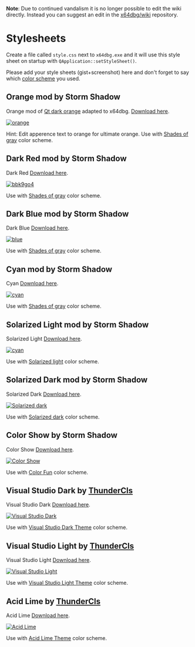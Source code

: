 **Note**: Due to continued vandalism it is no longer possible to edit the wiki directly. Instead you can suggest an edit in the [x64dbg/wiki](https://github.com/x64dbg/wiki) repository.

# Stylesheets

Create a file called `style.css` next to `x64dbg.exe` and it will use this style sheet on startup with `QApplication::setStyleSheet()`.

Please add your style sheets (gist+screenshot) here and don't forget to say which [color scheme](https://github.com/x64dbg/x64dbg/wiki/Color-Schemes) you used.

## Orange mod by Storm Shadow

Orange mod of [Qt dark orange](http://tech-artists.org/forum/showthread.php?2359-Release-Qt-dark-orange-stylesheet)
adapted to x64dbg. [Download here](https://github.com/techbliss/x64dbg_orange_mod).

[![orange](https://cloud.githubusercontent.com/assets/3592375/15626539/3aa33eba-24c7-11e6-8d59-722527556791.png)](https://cloud.githubusercontent.com/assets/3592375/15626539/3aa33eba-24c7-11e6-8d59-722527556791.png)

Hint: Edit apperence text to orange for ultimate orange. Use with [Shades of gray](https://gist.github.com/mrexodia/dfe080a2257cb809398844c5d578c1a0) color scheme.

## Dark Red mod by Storm Shadow

Dark Red [Download here](https://github.com/techbliss/x64dbg_red_mod).

[![bbk9go4](https://cloud.githubusercontent.com/assets/3592375/15633822/abd605c8-25b6-11e6-97af-d3202cc3f90c.png)](https://cloud.githubusercontent.com/assets/3592375/15633822/abd605c8-25b6-11e6-97af-d3202cc3f90c.png)

Use with [Shades of gray](https://gist.github.com/mrexodia/dfe080a2257cb809398844c5d578c1a0) color scheme.

## Dark Blue mod by Storm Shadow

Dark Blue [Download here](https://github.com/techbliss/x64dbg_blue_mod).

[![blue](https://cloud.githubusercontent.com/assets/3592375/15634563/5c82df62-25c7-11e6-8919-a8032ee51f1a.png)](https://cloud.githubusercontent.com/assets/3592375/15634563/5c82df62-25c7-11e6-8919-a8032ee51f1a.png)

Use with [Shades of gray](https://gist.github.com/mrexodia/dfe080a2257cb809398844c5d578c1a0) color scheme.

## Cyan mod by Storm Shadow

Cyan [Download here](https://github.com/techbliss/x64dbg_cyan_mod).

[![cyan](https://cloud.githubusercontent.com/assets/3592375/15634704/c269158c-25ca-11e6-9871-8bc230640610.png)](https://cloud.githubusercontent.com/assets/3592375/15634704/c269158c-25ca-11e6-9871-8bc230640610.png)

Use with [Shades of gray](https://gist.github.com/mrexodia/dfe080a2257cb809398844c5d578c1a0) color scheme.

## Solarized Light mod by Storm Shadow

Solarized Light [Download here](https://github.com/techbliss/x64dbg_solarized_light).

[![cyan](https://cloud.githubusercontent.com/assets/3592375/15805368/4cd69494-2b28-11e6-830c-08f362cd08d0.png)](https://cloud.githubusercontent.com/assets/3592375/15805368/4cd69494-2b28-11e6-830c-08f362cd08d0.png)

Use with [Solarized light](https://gist.github.com/techbliss/45f8ec0fcd713dd5a1db65aa012c5878) color scheme.

## Solarized Dark mod by Storm Shadow

Solarized Dark [Download here](https://github.com/techbliss/x64dbg_solarized_dark_mod).

[![Solarized dark](https://cloud.githubusercontent.com/assets/3592375/20642529/6d24a926-b411-11e6-92f5-114ef3bb89fa.png)](https://cloud.githubusercontent.com/assets/3592375/20642529/6d24a926-b411-11e6-92f5-114ef3bb89fa.png)

Use with [Solarized dark](https://gist.github.com/techbliss/d6c0002325da01470d3321cc8c218b81) color scheme.

## Color Show by Storm Shadow

Color Show [Download here](https://github.com/techbliss/x64dbg_color_show).

[![Color Show](https://cloud.githubusercontent.com/assets/3592375/20649310/1b09070c-b4bd-11e6-9341-85d0c8e2cc9c.png)](https://cloud.githubusercontent.com/assets/3592375/20649310/1b09070c-b4bd-11e6-9341-85d0c8e2cc9c.png)

Use with [Color Fun](https://gist.github.com/techbliss/ca6da96514e3e2817aa765cabd7586af) color scheme.

## Visual Studio Dark by [ThunderCls](http://github.com/ThunderCls)

Visual Studio Dark [Download here](https://github.com/ThunderCls/x64dbg_vs_dark).

[![Visual Studio Dark](http://i.imgur.com/0vdWCvN.png)](http://i.imgur.com/0vdWCvN.png)

Use with [ Visual Studio Dark Theme](https://gist.github.com/ThunderCls/4dcc4b8c1cace8c9cae5612fc696d465) color scheme.

## Visual Studio Light by [ThunderCls](http://github.com/ThunderCls)

Visual Studio Light [Download here](https://github.com/ThunderCls/x64dbg_vs_light).

[![Visual Studio Light](http://i.imgur.com/x8GM3Ci.png)](http://i.imgur.com/x8GM3Ci.png)

Use with [ Visual Studio Light Theme](https://gist.github.com/ThunderCls/6d39464d204c1b2b0485685d10f2d1c6) color scheme.

## Acid Lime by [ThunderCls](http://github.com/ThunderCls)

Acid Lime [Download here](https://github.com/ThunderCls/x64dbg_acid_lime_theme).

[![Acid Lime](http://i.imgur.com/IuvA7gq.png)](http://i.imgur.com/IuvA7gq.png)

Use with [ Acid Lime Theme](https://gist.github.com/ThunderCls/6fffbe7f3e2edd697b36a2decab80b64) color scheme.
